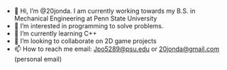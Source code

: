 - 👋 Hi, I’m @20jonda. I am currently working towards my B.S. in Mechanical Engineering at Penn State University
- 👀 I’m interested in programming to solve problems.
- 🌱 I’m currently learning C++
- 💞️ I’m looking to collaborate on 2D game projects
- 📫 How to reach me email: Jpo5289@psu.edu or 20jonda@gmail.com (personal email)

<!---
20jonda/20jonda is a ✨ special ✨ repository because its `README.md` (this file) appears on your GitHub profile.
You can click the Preview link to take a look at your changes.
--->
